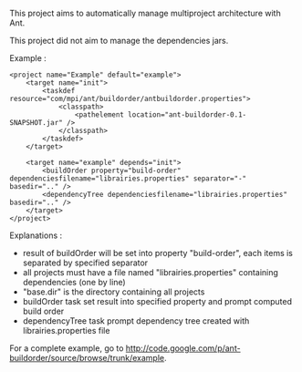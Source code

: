 This project aims to automatically manage multiproject architecture with Ant.

This project did not aim to manage the dependencies jars.

Example :

```
<project name="Example" default="example">
    <target name="init">
        <taskdef resource="com/mpi/ant/buildorder/antbuildorder.properties">
            <classpath>
                <pathelement location="ant-buildorder-0.1-SNAPSHOT.jar" />
            </classpath>
        </taskdef>
    </target>

    <target name="example" depends="init">
        <buildOrder property="build-order" dependenciesfilename="librairies.properties" separator="-" basedir=".." />
        <dependencyTree dependenciesfilename="librairies.properties" basedir=".." />
    </target>
</project>
```

Explanations :
  * result of buildOrder will be set into property "build-order", each items is separated by specified separator
  * all projects must have a file named "librairies.properties" containing dependencies (one by line)
  * "base.dir" is the directory containing all projects
  * buildOrder task set result into specified property and prompt computed build order
  * dependencyTree task prompt dependency tree created with librairies.properties file

For a complete example, go to http://code.google.com/p/ant-buildorder/source/browse/trunk/example.
